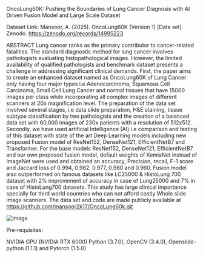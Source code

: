 OncoLung60K: Pushing the Boundaries of Lung Cancer Diagnosis with AI Driven Fusion Model and Large Scale Dataset

Dataset Link: Mansoor, A. (2025). 
OncoLung60K (Version 1) [Data set]. Zenodo.
https://zenodo.org/records/14995223

  ABSTRACT
  Lung cancer ranks as the primary contributor to cancer-related fatalities. The standard diagnostic method for lung cancer involves pathologists evaluating histopathological images. However, the limited availability of qualified pathologists and benchmark dataset presents a challenge in addressing significant clinical demands. First, the paper aims to create an enhanced dataset named as OncoLung60K of Lung Cancer only having four major types i.e Adenocarcinoma, Squamous Cell Carcinoma, Small Cell Lung Cancer and normal tissues that have 15000 images per class while incorporating all complex images of different scanners at 20x magnification level. The preparation of the data set involved several stages, i.e data slide preparation, H&E staining, tissue subtype classification by two pathologists and the creation of a balanced data set with 60,000 images of 230x patients with a resolution of 512x512. Secondly, we have used artificial Intelligence (AI) i.e comparison and testing of this dataset with state of the art Deep Learning models including new proposed Fusion model of ResNet152, DenseNet121, EfficientNetB7 and Transformer. For the base models ResNet152, DenseNet121, EfficientNetB7 and our own proposed fusion model, default weights of KemiaNet instead of ImageNet were used and obtained an accuracy, Precision, recall, F-1 score and Jaccard loss of 0.994, 0.982, 0.977, 0.980 and 0.960. Fusion model also outperformed on famous datasets like LC25000 & HistoLung 700 dataset with 2% improvement of accuracy in case of Lung25000 and 7% in case of HistoLung700 datasets. This study has large clinical importance specially for third world countries who can not afford costly Whole slide image scanners. The data set and code are made publicly available at https://github.com/mansoor2k17/OncoLung60k.git

![image](https://github.com/user-attachments/assets/4f495397-cab0-4a06-8d36-d2c7920b43d0)

Pre-requisites:

NVIDIA GPU (NVIDIA RTX 6000)
Python (3.7.0), OpenCV (3.4.0), Openslide-python (1.1.1) and Pytorch (1.5.0) 
